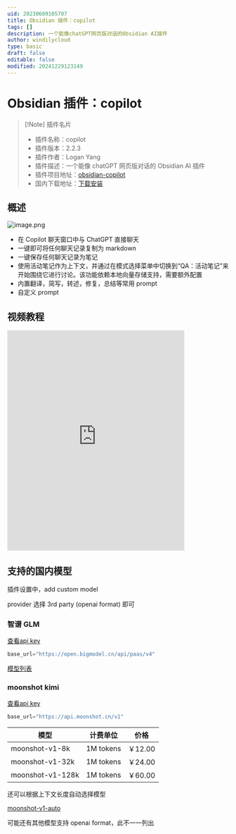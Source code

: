 ```yaml
---
uid: 20230609105707
title: Obsidian 插件：copilot
tags: []
description: 一个能像chatGPT网页版对话的Obsidian AI插件
author: windilycloud
type: basic
draft: false
editable: false
modified: 20241229123149
---
```


# Obsidian 插件：copilot

> [!Note] 插件名片
> - 插件名称：copilot
> - 插件版本：2.2.3
> - 插件作者：Logan Yang
> - 插件描述：一个能像 chatGPT 网页版对话的 Obsidian AI 插件
> - 插件项目地址：[obsidian-copilot](https://github.com/logancyang/obsidian-copilot)
> - 国内下载地址：[下载安装](https://pkmer.cn/products/plugin/pluginMarket/?copilot)

## 概述

![image.png](https://cdn.pkmer.cn/images/20230609110121.png!pkmer)

- 在 Copilot 聊天窗口中与 ChatGPT 直接聊天
- 一键即可将任何聊天记录复制为 markdown
- 一键保存任何聊天记录为笔记
- 使用活动笔记作为上下文，并通过在模式选择菜单中切换到“QA：活动笔记”来开始围绕它进行讨论。该功能依赖本地向量存储支持，需要额外配置
- 内置翻译，简写，转述，修复，总结等常用 prompt
- 自定义 prompt

## 视频教程

<iframe src="https://player.bilibili.com/player.html?isOutside=true&aid=1405260572&bvid=BV13r421A7ek&cid=1570540513&p=1&autoplay=false" scrolling="no" border="0" frameborder="no" framespacing="0" allowfullscreen="true" width="80%" height="500"> </iframe>

## 支持的国内模型

插件设置中，add custom model

provider 选择 3rd party (openai format) 即可

### 智谱 GLM

[查看api key](https://open.bigmodel.cn/usercenter/apikeys)

```python
base_url="https://open.bigmodel.cn/api/paas/v4"
```

[模型列表](https://open.bigmodel.cn/pricing)

### moonshot kimi

[查看api key](https://platform.moonshot.cn/console/api-keys)

```python
base_url="https://api.moonshot.cn/v1"
```

|模型|计费单位|价格|
|---|---|---|
|moonshot-v1-8k|1M tokens|￥12.00|
|moonshot-v1-32k|1M tokens|￥24.00|
|moonshot-v1-128k|1M tokens|￥60.00|

还可以根据上下文长度自动选择模型

[moonshot-v1-auto](https://platform.moonshot.cn/docs/guide/choose-an-appropriate-kimi-model#moonshot-v1-auto-%E6%A8%A1%E5%9E%8B)

可能还有其他模型支持 openai format，此不一一列出
